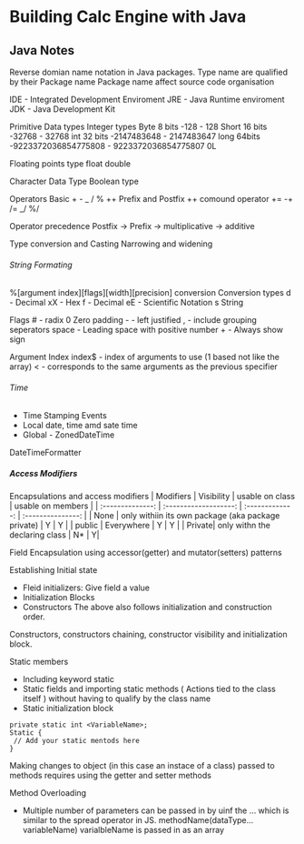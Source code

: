 # Building Calc Engine with Java

## Java Notes

Reverse domian name notation in Java packages.
Type name are qualified by their Package name
Package name affect source code organisation

IDE - Integrated Development Enviroment
JRE - Java Runtime enviroment
JDK - Java Development Kit

Primitive Data types
Integer types
Byte 8 bits -128 - 128
Short 16 bits -32768 - 32768
int 32 bits -2147483648 - 2147483647
long 64bits -9223372036854775808 - 9223372036854775807 0L

Floating points type
float
double

Character Data Type
Boolean type

Operators
Basic + - _ / %
++ Prefix and Postfix ++
comound operator += -+ /= _/ %/

Operator precedence
Postfix -> Prefix -> multiplicative -> additive

Type conversion and Casting
Narrowing and widening

###### String Formating

%[argument index][flags][width][precision] conversion
Conversion types
d - Decimal
xX - Hex
f - Decimal
eE - Scientific Notation
s String

Flags
\# - radix
0 Zero padding
\- - left justified
, - include grouping seperators
space - Leading space with positive number
\+ - Always show sign

Argument Index
index\$ - index of arguments to use (1 based not like the array)
< - corresponds to the same arguments as the previous specifier

###### Time

- Time Stamping Events
- Local date, time amd sate time
- Global - ZonedDateTime

DateTimeFormatter

##### Access Modifiers

Encapsulations and access modifiers
| Modifiers | Visibility | usable on class | usable on members |
| :--------------: | :-------------------: | :-------------: | :---------------: |
| None | only withiin its own package (aka package private) | Y | Y |
| public | Everywhere | Y | Y |
| Private| only withn the declaring class | N* | Y|

Field Encapsulation using accessor(getter) and mutator(setters) patterns

Establishing Initial state
- Fleid initializers: Give field a value
- Initialization Blocks
- Constructors
The above also follows initialization and construction order.

Constructors, constructors chaining, constructor visibility and initialization block.

Static members
- Including keyword static
- Static fields and importing static methods ( Actions tied to the class itself ) without having to qualify by the class name
- Static initialization block
```
private static int <VariableName>;
Static {
 // Add your static mentods here
}
```

Making changes to object (in this case an instace of a class) passed to methods requires using the getter and setter methods

Method Overloading
- Multiple number of parameters can be passed in by uinf the ... which is similar to the spread operator in JS. methodName(dataType... variableName) varialbleName is passed in as an array